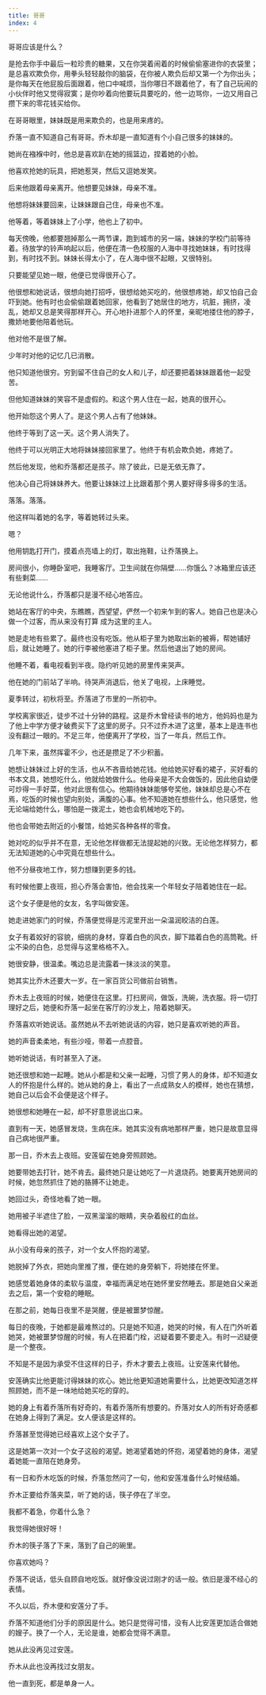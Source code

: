 ```yaml
---
title: 哥哥
index: 4
---
```


哥哥应该是什么？

是抢去你手中最后一粒珍贵的糖果，又在你哭着闹着的时候偷偷塞进你的衣袋里；是总喜欢欺负你，用拳头轻轻敲你的脑袋，在你被人欺负后却又第一个为你出头；是你每天在他屁股后面跟着，他口中喊烦，当你哪日不跟着他了，有了自己玩闹的小伙伴时他又觉得寂寞；是你吵着向他要玩具要吃的，他一边骂你，一边又用自己攒下来的零花钱买给你。

在哥哥眼里，妹妹既是用来欺负的，也是用来疼的。

乔落一直不知道自己有哥哥。乔木却是一直知道有个小自己很多的妹妹的。

她尚在襁褓中时，他总是喜欢趴在她的摇篮边，捏着她的小脸。

他喜欢抢她的玩具，把她惹哭，然后又逗她发笑。

后来他跟着母亲离开。他想要见妹妹，母亲不准。

他想将妹妹要回来，让妹妹跟自己住，母亲也不准。

他等着，等着妹妹上了小学，他也上了初中。

每天傍晚，他都要翘掉那么一两节课，跑到城市的另一端，妹妹的学校门前等待着。待放学的铃声响起以后，他便在清一色校服的人海中寻找她妹妹，有时找得到，有时找不到。妹妹长得太小了，在人海中很不起眼，又很特别。

只要能望见她一眼，他便已觉得很开心了。

他很想和她说话，很想向她打招呼，很想给她买吃的，他很想疼她，却又怕自己会吓到她。他有时也会偷偷跟着她回家，他看到了她居住的地方，坑脏，拥挤，凌乱，她却又总是笑得那样开心。开心地扑进那个人的怀里，亲昵地搂住他的脖子，撒娇地要他陪着他玩。

他对他不是很了解。

少年时对他的记忆几已消散。

他只知道他很穷。穷到留不住自己的女人和儿子，却还要把着妹妹跟着他一起受苦。

但他知道妹妹的笑容不是虚假的。和这个男人住在一起，她真的很开心。

他开始怨这个男人了。是这个男人占有了他妹妹。

他终于等到了这一天。这个男人消失了。

他终于可以光明正大地将妹妹接回家里了。他终于有机会欺负她，疼她了。

然后他发现，他和乔落都还是孩子。除了彼此，已是无依无靠了。

他决心自己将妹妹养大。他要让妹妹过上比跟着那个男人要好得多得多的生活。

落落。落落。

他这样叫着她的名字，等着她转过头来。

嗯？

他用钥匙打开门，摸着点亮墙上的灯，取出拖鞋，让乔落换上。

房间很小，你睡卧室吧，我睡客厅。卫生间就在你隔壁……你饿么？冰箱里应该还有些剩菜……

无论他说什么，乔落都只是漫不经心地答应。

她站在客厅的中央，东瞧瞧，西望望，俨然一个初来乍到的客人。她自己也是决心做一个过客，而从来没有打算
成为这里的主人。

她是走地有些累了。最终也没有吃饭。他从柜子里为她取出新的被褥，帮她铺好后，就让她睡了。她的行李被他塞进了柜子里。然后他退出了她的房间。

他睡不着，看电视看到半夜。隐约听见她的房里传来哭声。

他在她的门前站了半响。待哭声消退后，他关了电视，上床睡觉。

夏季转过，初秋将至。乔落进了市里的一所初中。

学校离家很近，徒步不过十分钟的路程。这是乔木曾经读书的地方，他妈妈也是为了他上中学方便才破费买下了这里的房子。只不过乔木进了这里，基本上是连书也没有翻过一眼的。不足三年，他便离开了学校，当了一年兵，然后工作。

几年下来，虽然挥霍不少，也还是攒足了不少积蓄。

她想让妹妹过上好的生活，也从不吝啬给她花钱。他给她买好看的裙子，买好看的书本文具，她想吃什么，他就给她做什么。他母亲是不大会做饭的，因此他自幼便可炒得一手好菜，他对此很有信心。他期待妹妹能够夸奖他，妹妹却总是心不在焉，吃饭的时候也望向别处，满腹的心事。他不知道她在想些什么，他只感觉，他无论端给她什么，哪怕是一拨泥土，她也会机械地吃下的。

他也会带她去附近的小餐馆，给她买各种各样的零食。

她对吃的似乎并不在意，无论他怎样做都无法提起她的兴致。无论他怎样努力，都无法知道她的心中究竟在想些什么。

他不分昼夜地工作，努力想赚到更多的钱。

有时候他要上夜班，担心乔落会害怕，他会找来一个年轻女子陪着她住在一起。

这个女子便是他的女友，名字叫做安莲。

她走进她家门的时候，乔落便觉得是污泥里开出一朵温润皎洁的白莲。

女子有着姣好的容貌，细挑的身材，穿着白色的风衣，脚下踏着白色的高筒靴。纤尘不染的白色，总觉得与这里格格不入。

她很安静，很温柔。嘴边总是流露着一抹淡淡的笑意。

她其实比乔木还要大一岁。在一家百货公司做前台销售。

乔木去上夜班的时候，她便住在这里。打扫房间，做饭，洗碗，洗衣服。将一切打理好之后，她便和乔落一起坐在客厅的沙发上，陪着她聊天。

乔落喜欢听她说话。虽然她从不去听她说话的内容，她只是喜欢听她的声音。

她的声音柔柔地，有些沙哑，带着一点腔音。

她听她说话，有时甚至入了迷。

她还很想和她一起睡。她从小都是和父亲一起睡，习惯了男人的身体，却不知道女人的怀抱是什么样的。她从她的身上，看出了一点成熟女人的模样，她也在猜想，她自己以后会不会便是这个样子。

她很想和她睡在一起，却不好意思说出口来。

直到有一天，她感冒发烧，生病在床。她其实没有病地那样严重，她只是故意显得自己病地很严重。

那一日，乔木去上夜班。安莲留在她身旁照顾她。

她要带她去打针，她不肯去。最终她只是让她吃了一片退烧药。她要离开她房间的时候，她忽然抓住了她的胳膊不让她走。

她回过头，奇怪地看了她一眼。

她用被子半遮住了脸，一双黑溜溜的眼睛，夹杂着殷红的血丝。

她看得出她的渴望。

从小没有母亲的孩子，对一个女人怀抱的渴望。

她脱掉了外衣，把她向里推了推，便在她的身旁躺下，将她搂在怀里。

她感觉着她身体的柔软与温度，幸福而满足地在她怀里安然睡去。那是她自父亲逝去之后，第一个安稳的睡眠。

在那之前，她每日夜里不是哭醒，便是被噩梦惊醒。

每日的夜晚，于她都是最难熬过的。只是她不知道，她哭的时候，有人在门外听着她哭，她被噩梦惊醒的时候，有人在把着门栓，迟疑着要不要走入。有时一迟疑便是一个整夜。

不知是不是因为承受不住这样的日子，乔木才要去上夜班。让安莲来代替他。

安莲确实比他更能讨得妹妹的欢心。她比他更知道她需要什么，比她更改知道怎样照顾她，而不是一味地给她买吃的穿的。

她的身上有着乔落所有好奇的，有着乔落所有想要的。乔落对女人的所有好奇感都在她身上得到了满足。女人便该是这样的。

乔落甚至觉得她已经喜欢上这个女子了。

这是她第一次对一个女子这般的渴望。她渴望着她的怀抱，渴望着她的身体，渴望着她能一直陪在她身旁。

有一日和乔木吃饭的时候，乔落忽然问了一句，他和安莲准备什么时候结婚。

乔木正要给乔落夹菜，听了她的话，筷子停在了半空。

我都不着急，你着什么急？

我觉得她很好呀！

乔木的筷子落了下来，落到了自己的碗里。

你喜欢她吗？

乔落不说话，低头自顾自地吃饭。就好像没说过刚才的话一般。依旧是漫不经心的表情。

不久以后，乔木便和安莲分了手。

乔落不知道他们分手的原因是什么。她只是觉得可惜，没有人比安莲更加适合做她的嫂子。换了一个人，无论是谁，她都会觉得不满意。

她从此没再见过安莲。

乔木从此也没再找过女朋友。

他一直到死，都是单身一人。
